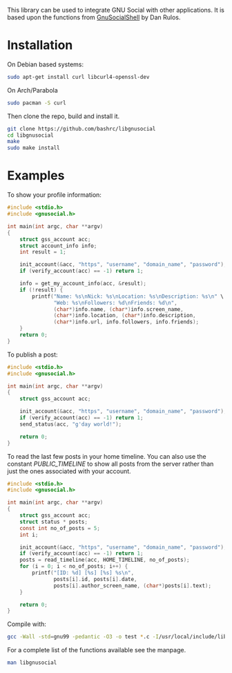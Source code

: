 This library can be used to integrate GNU Social with other applications. It is based upon the functions from [GnuSocialShell](https://github.com/dalmemail/GnuSocialShell) by Dan Rulos.

# Installation

On Debian based systems:

``` bash
sudo apt-get install curl libcurl4-openssl-dev
```

On Arch/Parabola

``` bash
sudo pacman -S curl
```

Then clone the repo, build and install it.

``` bash
git clone https://github.com/bashrc/libgnusocial
cd libgnusocial
make
sudo make install
```

# Examples

To show your profile information:

``` C
#include <stdio.h>
#include <gnusocial.h>

int main(int argc, char **argv)
{
    struct gss_account acc;
    struct account_info info;
    int result = 1;

    init_account(&acc, "https", "username", "domain_name", "password");
    if (verify_account(acc) == -1) return 1;

    info = get_my_account_info(acc, &result);
    if (!result) {
        printf("Name: %s\nNick: %s\nLocation: %s\nDescription: %s\n" \
               "Web: %s\nFollowers: %d\nFriends: %d\n",
               (char*)info.name, (char*)info.screen_name,
               (char*)info.location, (char*)info.description,
               (char*)info.url, info.followers, info.friends);
    }
    return 0;
}
```

To publish a post:

``` C
#include <stdio.h>
#include <gnusocial.h>

int main(int argc, char **argv)
{
    struct gss_account acc;

    init_account(&acc, "https", "username", "domain_name", "password");
    if (verify_account(acc) == -1) return 1;
    send_status(acc, "g'day world!");

    return 0;
}
```

To read the last few posts in your home timeline. You can also use the constant *PUBLIC_TIMELINE* to show all posts from the server rather than just the ones associated with your account.

``` C
#include <stdio.h>
#include <gnusocial.h>

int main(int argc, char **argv)
{
    struct gss_account acc;
    struct status * posts;
    const int no_of_posts = 5;
    int i;

    init_account(&acc, "https", "username", "domain_name", "password");
    if (verify_account(acc) == -1) return 1;
    posts = read_timeline(acc, HOME_TIMELINE, no_of_posts);
    for (i = 0; i < no_of_posts; i++) {
        printf("[ID: %d] [%s] [%s] %s\n",
               posts[i].id, posts[i].date,
               posts[i].author_screen_name, (char*)posts[i].text);
    }

    return 0;
}
```

Compile with:

``` bash
gcc -Wall -std=gnu99 -pedantic -O3 -o test *.c -I/usr/local/include/libgnusocial -lcurl -lgnusocial
```

For a complete list of the functions available see the manpage.

``` bash
man libgnusocial
```

